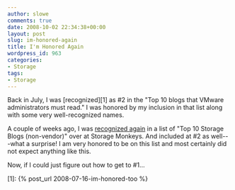 ```yaml
---
author: slowe
comments: true
date: 2008-10-02 22:34:38+00:00
layout: post
slug: im-honored-again
title: I'm Honored Again
wordpress_id: 963
categories:
- Storage
tags:
- Storage
---
```


Back in July, I was [recognized][1] as #2 in the "Top 10 blogs that VMware administrators must read." I was honored by my inclusion in that list along with some very well-recognized names.

A couple of weeks ago, I was [recognized again](http://blogs.storagemonkeys.com/index.php/2008/09/top-10-storage-blogs-non-vendor/) in a list of "Top 10 Storage Blogs (non-vendor)" over at Storage Monkeys. And included at #2 as well---what a surprise! I am very honored to be on this list and most certainly did not expect anything like this.

Now, if I could just figure out how to get to #1...

[1]: {% post_url 2008-07-16-im-honored-too %}
